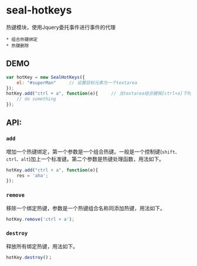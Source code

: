 # seal-hotkeys
热键模块，使用Jquery委托事件进行事件的代理

    * 组合热键绑定
    * 热键删除

## DEMO

```javascript
var hotKey = new SealHotKeys({
    el: "#superMan"     // 设置目标元素为一个textarea
});
hotKey.add("ctrl + a", function(e){     // 当textarea组合键按[ctrl+a]下时触发
    // do something
});
```

## API:

### `add`

增加一个热键绑定，第一个参数是一个组合热键。一般是一个控制键(`shift、ctrl、alt`)加上一个标准键。第二个参数是热键处理函数，用法如下。

```javascript
hotKey.add("ctrl + a", function(e){
    res = 'aha';
});
```

### `remove`

移除一个绑定热键，参数是一个热键组合名称同添加热键，用法如下。

```javascript
hotKey.remove('ctrl + a');
```
### `destroy`

释放所有绑定热键，用法如下。

```javascript
hotKey.destroy()；
```
